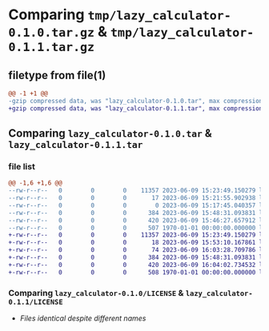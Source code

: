 # Comparing `tmp/lazy_calculator-0.1.0.tar.gz` & `tmp/lazy_calculator-0.1.1.tar.gz`

## filetype from file(1)

```diff
@@ -1 +1 @@
-gzip compressed data, was "lazy_calculator-0.1.0.tar", max compression
+gzip compressed data, was "lazy_calculator-0.1.1.tar", max compression
```

## Comparing `lazy_calculator-0.1.0.tar` & `lazy_calculator-0.1.1.tar`

### file list

```diff
@@ -1,6 +1,6 @@
--rw-r--r--   0        0        0    11357 2023-06-09 15:23:49.150279 lazy_calculator-0.1.0/LICENSE
--rw-r--r--   0        0        0       17 2023-06-09 15:21:55.902938 lazy_calculator-0.1.0/README.md
--rw-r--r--   0        0        0        0 2023-06-09 15:17:45.040357 lazy_calculator-0.1.0/lazy_calculator/__init__.py
--rw-r--r--   0        0        0      384 2023-06-09 15:48:31.093831 lazy_calculator-0.1.0/lazy_calculator/factorial.py
--rw-r--r--   0        0        0      420 2023-06-09 15:46:27.657912 lazy_calculator-0.1.0/pyproject.toml
--rw-r--r--   0        0        0      507 1970-01-01 00:00:00.000000 lazy_calculator-0.1.0/PKG-INFO
+-rw-r--r--   0        0        0    11357 2023-06-09 15:23:49.150279 lazy_calculator-0.1.1/LICENSE
+-rw-r--r--   0        0        0       18 2023-06-09 15:53:10.167861 lazy_calculator-0.1.1/README.md
+-rw-r--r--   0        0        0       74 2023-06-09 16:03:28.709786 lazy_calculator-0.1.1/lazy_calculator/__init__.py
+-rw-r--r--   0        0        0      384 2023-06-09 15:48:31.093831 lazy_calculator-0.1.1/lazy_calculator/factorial.py
+-rw-r--r--   0        0        0      420 2023-06-09 16:04:02.734532 lazy_calculator-0.1.1/pyproject.toml
+-rw-r--r--   0        0        0      508 1970-01-01 00:00:00.000000 lazy_calculator-0.1.1/PKG-INFO
```

### Comparing `lazy_calculator-0.1.0/LICENSE` & `lazy_calculator-0.1.1/LICENSE`

 * *Files identical despite different names*

